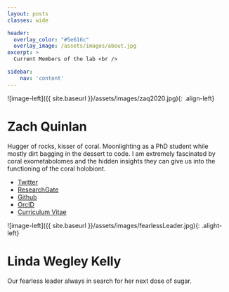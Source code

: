 ```yaml
---
layout: posts
classes: wide

header:
  overlay_color: "#5e616c"
  overlay_image: /assets/images/about.jpg
excerpt: >
  Current Members of the lab <br />

sidebar:
    nav: 'content'
---
```

![image-left]({{ site.baseurl }}/assets/images/zaq2020.jpg){: .align-left}
# Zach Quinlan
 Hugger of rocks, kisser of coral. Moonlighting as a PhD student while mostly dirt bagging in the dessert to code. I am extremely fascinated by coral exometabolomes and the hidden insights they can give us into the functioning of the coral holobiont.

- [Twitter](https://www.twitter.com/zquinlan)
- [ResearchGate](https://www.researchgate.net/profile/zachary-quinlan)
- [Github](https://github.com/zquinlan)
- [OrcID](https://orcid.org/0000-0002-0351-8927)
- [Curriculum Vitae](/_pages/cv/Quinlan_CV_Oct2019.pdf)


![image-left]({{ site.baseurl }}/assets/images/fearlessLeader.jpg){: .alight-left}
# Linda Wegley Kelly
Our fearless leader always in search for her next dose of sugar.
